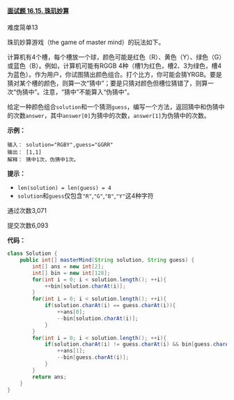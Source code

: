 #### [面试题 16.15. 珠玑妙算](https://leetcode-cn.com/problems/master-mind-lcci/)

难度简单13

珠玑妙算游戏（the game of master mind）的玩法如下。

计算机有4个槽，每个槽放一个球，颜色可能是红色（R）、黄色（Y）、绿色（G）或蓝色（B）。例如，计算机可能有RGGB 4种（槽1为红色，槽2、3为绿色，槽4为蓝色）。作为用户，你试图猜出颜色组合。打个比方，你可能会猜YRGB。要是猜对某个槽的颜色，则算一次“猜中”；要是只猜对颜色但槽位猜错了，则算一次“伪猜中”。注意，“猜中”不能算入“伪猜中”。

给定一种颜色组合`solution`和一个猜测`guess`，编写一个方法，返回猜中和伪猜中的次数`answer`，其中`answer[0]`为猜中的次数，`answer[1]`为伪猜中的次数。

**示例：**

```
输入： solution="RGBY",guess="GGRR"
输出： [1,1]
解释： 猜中1次，伪猜中1次。
```

**提示：**

- `len(solution) = len(guess) = 4`
- `solution`和`guess`仅包含`"R"`,`"G"`,`"B"`,`"Y"`这4种字符

通过次数3,071

提交次数6,093



**代码：**

```java
class Solution {
    public int[] masterMind(String solution, String guess) {
        int[] ans = new int[2];
        int[] bin = new int[128];
        for(int i = 0; i < solution.length(); ++i){
            ++bin[solution.charAt(i)];
        }
        for(int i = 0; i < solution.length(); ++i){
            if(solution.charAt(i) == guess.charAt(i)){
                ++ans[0];
                --bin[solution.charAt(i)];
            }
        }
        for(int i = 0; i < solution.length(); ++i){
            if(solution.charAt(i) != guess.charAt(i) && bin[guess.charAt(i)] != 0){
                ++ans[1];
                --bin[guess.charAt(i)];
            }
        }
        return ans;
    }
}
```

